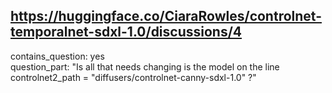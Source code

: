 ## https://huggingface.co/CiaraRowles/controlnet-temporalnet-sdxl-1.0/discussions/4

contains_question: yes  
question_part: "Is all that needs changing is the model on the line controlnet2_path = "diffusers/controlnet-canny-sdxl-1.0" ?"